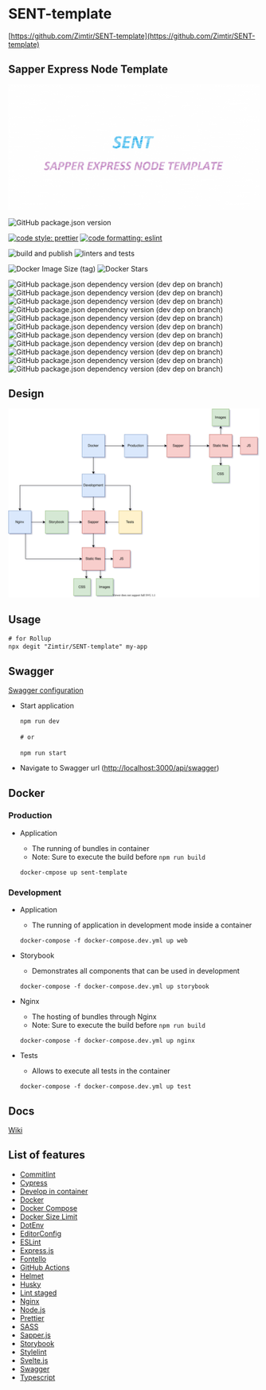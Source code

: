 # SENT-template

[https://github.com/Zimtir/SENT-template](https://github.com/Zimtir/SENT-template)

## Sapper Express Node Template

![Logo](https://github.com/Zimtir/SENT-template/blob/master/public/assets/img/logo.png?raw=true)

![GitHub package.json version](https://img.shields.io/github/package-json/v/Zimtir/SENT-template?style=for-the-badge)

[![code style: prettier](https://img.shields.io/badge/code_style-prettier-ff69b4.svg?style=flat-square)](https://github.com/prettier/prettier?style=for-the-badge)
[![code formatting: eslint](https://img.shields.io/badge/code%20linter-eslint-brightgreen?style=flat-square)](https://github.com/eslint/eslint?style=for-the-badge)

![build and publish](https://github.com/Zimtir/SENT-template/workflows/build%20and%20publish/badge.svg?style=for-the-badge)
![linters and tests](https://github.com/Zimtir/SENT-template/workflows/linters%20and%20tests/badge.svg?style=for-the-badge)

![Docker Image Size (tag)](https://img.shields.io/docker/image-size/9e3u2f0b1/sent-template/latest?logo=Docker&style=for-the-badge)
![Docker Stars](https://img.shields.io/docker/stars/9e3u2f0b1/sent-template?logo=Docker&style=for-the-badge)

![GitHub package.json dependency version (dev dep on branch)](https://img.shields.io/github/package-json/dependency-version/Zimtir/sent-template/dev/rollup?color=green&style=for-the-badge)
![GitHub package.json dependency version (dev dep on branch)](https://img.shields.io/github/package-json/dependency-version/Zimtir/sent-template/dev/sapper?color=green&style=for-the-badge)
![GitHub package.json dependency version (dev dep on branch)](https://img.shields.io/github/package-json/dependency-version/Zimtir/sent-template/dev/svelte?color=green&style=for-the-badge)
![GitHub package.json dependency version (dev dep on branch)](https://img.shields.io/github/package-json/dependency-version/Zimtir/sent-template/dev/eslint?color=green&style=for-the-badge)
![GitHub package.json dependency version (dev dep on branch)](https://img.shields.io/github/package-json/dependency-version/Zimtir/sent-template/dev/fontello-cli?color=green&style=for-the-badge)
![GitHub package.json dependency version (dev dep on branch)](https://img.shields.io/github/package-json/dependency-version/Zimtir/sent-template/dev/prettier?color=green&style=for-the-badge)
![GitHub package.json dependency version (dev dep on branch)](https://img.shields.io/github/package-json/dependency-version/Zimtir/sent-template/dev/typescript?color=green&style=for-the-badge)
![GitHub package.json dependency version (dev dep on branch)](https://img.shields.io/github/package-json/dependency-version/Zimtir/sent-template/dev/@storybook/svelte?color=green&style=for-the-badge)
![GitHub package.json dependency version (dev dep on branch)](https://img.shields.io/github/package-json/dependency-version/Zimtir/sent-template/dev/dotenv?color=green&style=for-the-badge)
![GitHub package.json dependency version (dev dep on branch)](https://img.shields.io/github/package-json/dependency-version/Zimtir/sent-template/dev/cypress?color=green&style=for-the-badge)
![GitHub package.json dependency version (dev dep on branch)](https://img.shields.io/github/package-json/dependency-version/Zimtir/sent-template/dev/size-limit?color=green&style=for-the-badge)

## Design

![Design](./design/architecture.svg)

## Usage

```shell
# for Rollup
npx degit "Zimtir/SENT-template" my-app
```

## Swagger

[Swagger configuration](./design/swagger.json)

- Start application

  ```shell
  npm run dev

  # or

  npm run start
  ```

- Navigate to Swagger url (<http://localhost:3000/api/swagger>)

## Docker

### Production

- Application

  - The running of bundles in container
  - Note: Sure to execute the build before `npm run build`

  ```shell
  docker-cmpose up sent-template
  ```

### Development

- Application

  - The running of application in development mode inside a container

  ```shell
  docker-compose -f docker-compose.dev.yml up web
  ```

- Storybook

  - Demonstrates all components that can be used in development

  ```shell
  docker-compose -f docker-compose.dev.yml up storybook
  ```

- Nginx

  - The hosting of bundles through Nginx
  - Note: Sure to execute the build before `npm run build`

  ```shell
  docker-compose -f docker-compose.dev.yml up nginx
  ```

- Tests

  - Allows to execute all tests in the container

  ```shell
  docker-compose -f docker-compose.dev.yml up test
  ```

## Docs

[Wiki](https://github.com/Zimtir/SENT-template/wiki)

## List of features

- [Commitlint](https://github.com/conventional-changelog/commitlint)
- [Cypress](https://docs.cypress.io/guides/overview/why-cypress.html#In-a-nutshell)
- [Develop in container](https://code.visualstudio.com/docs/remote/containers)
- [Docker](https://www.docker.com/)
- [Docker Compose](https://docs.docker.com/compose/)
- [Docker Size Limit](https://github.com/marketplace/actions/docker-image-size-limit)
- [DotEnv](https://github.com/motdotla/dotenv)
- [EditorConfig](https://editorconfig.org/)
- [ESLint](https://eslint.org/)
- [Express.js](https://www.npmjs.com/package/express)
- [Fontello](http://fontello.com/)
- [GitHub Actions](https://docs.github.com/en/actions)
- [Helmet](https://helmetjs.github.io/)
- [Husky](https://github.com/typicode/husky)
- [Lint staged](https://github.com/okonet/lint-staged)
- [Nginx](https://nginx.org/)
- [Node.js](https://nodejs.org/en/)
- [Prettier](https://prettier.io/)
- [SASS](https://sass-lang.com/documentation)
- [Sapper.js](https://sapper.svelte.dev/)
- [Storybook](https://storybook.js.org/)
- [Stylelint](https://github.com/stylelint/stylelint)
- [Svelte.js](https://svelte.dev/)
- [Swagger](https://swagger.io)
- [Typescript](https://www.typescriptlang.org/)
